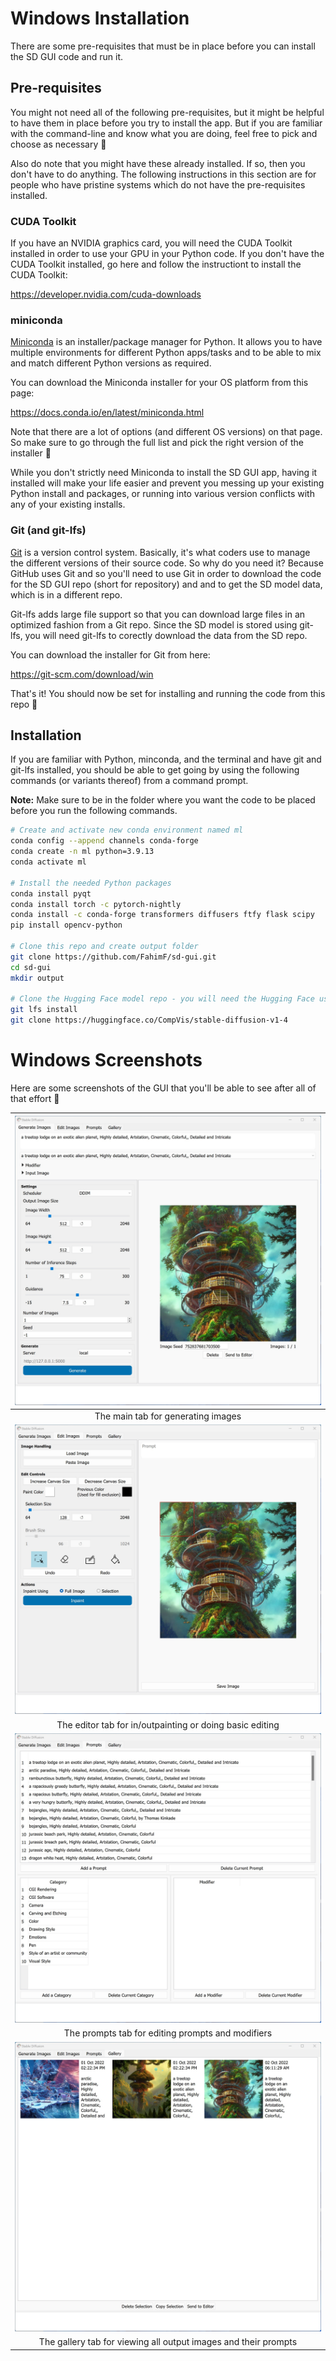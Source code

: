 # Windows Installation

There are some pre-requisites that must be in place before you can install the SD GUI code and run it.

## Pre-requisites

You might not need all of the following pre-requisites, but it might be helpful to have them in place before you try to install the app. But if you are familiar with the command-line and know what you are doing, feel free to pick and choose as necessary 🙂

Also do note that you might have these already installed. If so, then you don't have to do anything. The following instructions in this section are for people who have pristine systems which do not have the pre-requisites installed.

### CUDA Toolkit

If you have an NVIDIA graphics card, you will need the CUDA Toolkit installed in order to use your GPU in your Python code. If you don't have the CUDA Toolkit installed, go here and follow the instructiont to install the CUDA Toolkit:

https://developer.nvidia.com/cuda-downloads

### miniconda

[Miniconda](https://docs.conda.io/en/latest/miniconda.html) is an installer/package manager for Python. It allows you to have multiple environments for different Python apps/tasks and to be able to mix and match different Python versions as required.

You can download the Miniconda installer for your OS platform from this page:

https://docs.conda.io/en/latest/miniconda.html

Note that there are a lot of options (and different OS versions) on that page. So make sure to go through the full list and pick the right version of the installer 🙂

While you don't strictly need Miniconda to install the SD GUI app, having it installed will make your life easier and prevent you messing up your existing Python install and packages, or running into various version conflicts with any of your existing installs.

### Git (and git-lfs)

[Git](https://git-scm.com/) is a version control system. Basically, it's what coders use to manage the different versions of their source code. So why do you need it? Because GitHub uses Git and so you'll need to use Git in order to download the code for the SD GUI repo (short for repository) and and to get the SD model data, which is in a different repo.

Git-lfs adds large file support so that you can download large files in an optimized fashion from a Git repo. Since the SD model is stored using git-lfs, you will need git-lfs to corectly download the data from the SD repo.

You can download the installer for Git from here:

https://git-scm.com/download/win

That's it! You should now be set for installing and running the code from this repo 🙂

## Installation

If you are familiar with Python, minconda, and the terminal and have git and git-lfs installed, you should be able to get going by using the following commands (or variants thereof) from a command prompt. 

**Note:** Make sure to be in the folder where you want the code to be placed before you run the following commands.

```bash
# Create and activate new conda environment named ml
conda config --append channels conda-forge
conda create -n ml python=3.9.13
conda activate ml

# Install the needed Python packages
conda install pyqt
conda install torch -c pytorch-nightly
conda install -c conda-forge transformers diffusers ftfy flask scipy
pip install opencv-python

# Clone this repo and create output folder
git clone https://github.com/FahimF/sd-gui.git
cd sd-gui
mkdir output

# Clone the Hugging Face model repo - you will need the Hugging Face user and password for this step
git lfs install
git clone https://huggingface.co/CompVis/stable-diffusion-v1-4
```

# Windows Screenshots

Here are some screenshots of the GUI that you'll be able to see after all of that effort 🙂

|            ![01-main](../screens/win-01-main.jpg)            |
| :----------------------------------------------------------: |
|              The main tab for generating images              |
|          ![02-editor](../screens/win-02-editor.jpg)          |
|   The editor tab for in/outpainting or doing basic editing   |
|         ![03-prompts](../screens/win-03-prompts.jpg)         |
|      The prompts tab for editing prompts and modifiers       |
|         ![04-gallery](../screens/win-04-gallery.jpg)         |
| The gallery tab for viewing all output images and their prompts |

